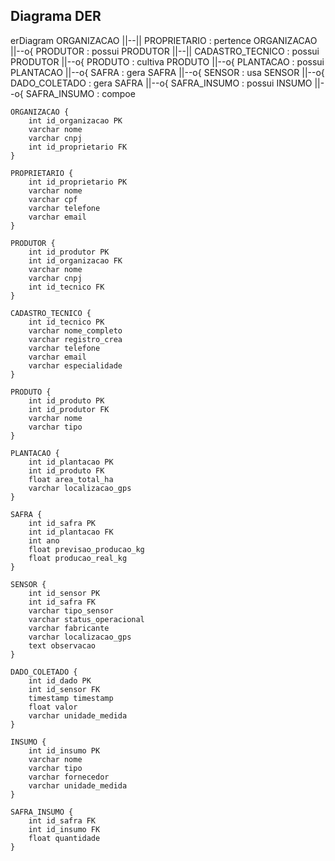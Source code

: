 ## Diagrama DER

erDiagram
    ORGANIZACAO ||--|| PROPRIETARIO : pertence
    ORGANIZACAO ||--o{ PRODUTOR : possui
    PRODUTOR ||--|| CADASTRO_TECNICO : possui
    PRODUTOR ||--o{ PRODUTO : cultiva
    PRODUTO ||--o{ PLANTACAO : possui
    PLANTACAO ||--o{ SAFRA : gera
    SAFRA ||--o{ SENSOR : usa
    SENSOR ||--o{ DADO_COLETADO : gera
    SAFRA ||--o{ SAFRA_INSUMO : possui
    INSUMO ||--o{ SAFRA_INSUMO : compoe

    ORGANIZACAO {
        int id_organizacao PK
        varchar nome
        varchar cnpj
        int id_proprietario FK
    }

    PROPRIETARIO {
        int id_proprietario PK
        varchar nome
        varchar cpf
        varchar telefone
        varchar email
    }

    PRODUTOR {
        int id_produtor PK
        int id_organizacao FK
        varchar nome
        varchar cnpj
        int id_tecnico FK
    }

    CADASTRO_TECNICO {
        int id_tecnico PK
        varchar nome_completo
        varchar registro_crea
        varchar telefone
        varchar email
        varchar especialidade
    }

    PRODUTO {
        int id_produto PK
        int id_produtor FK
        varchar nome
        varchar tipo
    }

    PLANTACAO {
        int id_plantacao PK
        int id_produto FK
        float area_total_ha
        varchar localizacao_gps
    }

    SAFRA {
        int id_safra PK
        int id_plantacao FK
        int ano
        float previsao_producao_kg
        float producao_real_kg
    }

    SENSOR {
        int id_sensor PK
        int id_safra FK
        varchar tipo_sensor
        varchar status_operacional
        varchar fabricante
        varchar localizacao_gps
        text observacao
    }

    DADO_COLETADO {
        int id_dado PK
        int id_sensor FK
        timestamp timestamp
        float valor
        varchar unidade_medida
    }

    INSUMO {
        int id_insumo PK
        varchar nome
        varchar tipo
        varchar fornecedor
        varchar unidade_medida
    }

    SAFRA_INSUMO {
        int id_safra FK
        int id_insumo FK
        float quantidade
    }
